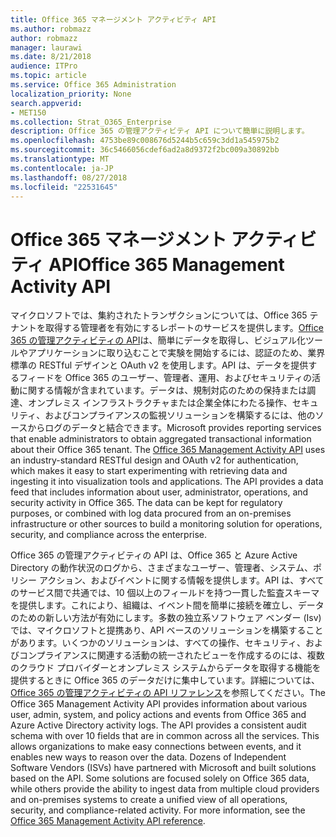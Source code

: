 ```yaml
---
title: Office 365 マネージメント アクティビティ API
ms.author: robmazz
author: robmazz
manager: laurawi
ms.date: 8/21/2018
audience: ITPro
ms.topic: article
ms.service: Office 365 Administration
localization_priority: None
search.appverid:
- MET150
ms.collection: Strat_O365_Enterprise
description: Office 365 の管理アクティビティ API について簡単に説明します。
ms.openlocfilehash: 4753be89c008676d5244b5c659c3dd1a545975b2
ms.sourcegitcommit: 36c5466056cdef6ad2a8d9372f2bc009a30892bb
ms.translationtype: MT
ms.contentlocale: ja-JP
ms.lasthandoff: 08/27/2018
ms.locfileid: "22531645"
---
```

# <a name="office-365-management-activity-api"></a><span data-ttu-id="4d59c-103">Office 365 マネージメント アクティビティ API</span><span class="sxs-lookup"><span data-stu-id="4d59c-103">Office 365 Management Activity API</span></span>
<span data-ttu-id="4d59c-p101">マイクロソフトでは、集約されたトランザクションについては、Office 365 テナントを取得する管理者を有効にするレポートのサービスを提供します。[Office 365 の管理アクティビティの API](https://docs.microsoft.com/office/office-365-management-api/office-365-management-apis-overview)は、簡単にデータを取得し、ビジュアル化ツールやアプリケーションに取り込むことで実験を開始するには、認証のため、業界標準の RESTful デザインと OAuth v2 を使用します。API は、データを提供するフィードを Office 365 のユーザー、管理者、運用、およびセキュリティの活動に関する情報が含まれています。データは、規制対応のための保持または調達、オンプレミス インフラストラクチャまたは企業全体にわたる操作、セキュリティ、およびコンプライアンスの監視ソリューションを構築するには、他のソースからログのデータと結合できます。</span><span class="sxs-lookup"><span data-stu-id="4d59c-p101">Microsoft provides reporting services that enable administrators to obtain aggregated transactional information about their Office 365 tenant. The [Office 365 Management Activity API](https://docs.microsoft.com/office/office-365-management-api/office-365-management-apis-overview) uses an industry-standard RESTful design and OAuth v2 for authentication, which makes it easy to start experimenting with retrieving data and ingesting it into visualization tools and applications. The API provides a data feed that includes information about user, administrator, operations, and security activity in Office 365. The data can be kept for regulatory purposes, or combined with log data procured from an on-premises infrastructure or other sources to build a monitoring solution for operations, security, and compliance across the enterprise.</span></span>

<span data-ttu-id="4d59c-p102">Office 365 の管理アクティビティの API は、Office 365 と Azure Active Directory の動作状況のログから、さまざまなユーザー、管理者、システム、ポリシー アクション、およびイベントに関する情報を提供します。API は、すべてのサービス間で共通では、10 個以上のフィールドを持つ一貫した監査スキーマを提供します。これにより、組織は、イベント間を簡単に接続を確立し、データのための新しい方法が有効にします。多数の独立系ソフトウェア ベンダー (Isv) では、マイクロソフトと提携あり、API ベースのソリューションを構築することがあります。いくつかのソリューションは、すべての操作、セキュリティ、およびコンプライアンスに関連する活動の統一されたビューを作成するのには、複数のクラウド プロバイダーとオンプレミス システムからデータを取得する機能を提供するときに Office 365 のデータだけに集中しています。詳細については、 [Office 365 の管理アクティビティの API リファレンス](https://docs.microsoft.com/office/office-365-management-api/office-365-management-activity-api-reference)を参照してください。</span><span class="sxs-lookup"><span data-stu-id="4d59c-p102">The Office 365 Management Activity API provides information about various user, admin, system, and policy actions and events from Office 365 and Azure Active Directory activity logs. The API provides a consistent audit schema with over 10 fields that are in common across all the services. This allows organizations to make easy connections between events, and it enables new ways to reason over the data. Dozens of Independent Software Vendors (ISVs) have partnered with Microsoft and built solutions based on the API. Some solutions are focused solely on Office 365 data, while others provide the ability to ingest data from multiple cloud providers and on-premises systems to create a unified view of all operations, security, and compliance-related activity. For more information, see the [Office 365 Management Activity API reference](https://docs.microsoft.com/office/office-365-management-api/office-365-management-activity-api-reference).</span></span>
